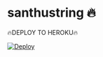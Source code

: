 # santhustring 🔥

🔥DEPLOY TO HEROKU🔥


[![Deploy](https://www.herokucdn.com/deploy/button.svg)](https://heroku.com/deploy?template=https://github.com/SANTHOSHPODILI/santhustring.git)
